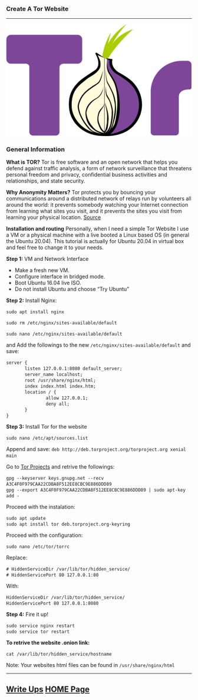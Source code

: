 ### Create A Tor Website

---

![Create A Tor Website](/images/writeups/tor.png)

### General Information

**What is TOR?**
Tor is free software and an open network that helps you defend against traffic analysis, a form of network surveillance that threatens personal freedom and privacy, confidential business activities and relationships, and state security.

**Why Anonymity Matters?**
Tor protects you by bouncing your communications around a distributed network of relays run by volunteers all around the world: it prevents somebody watching your Internet connection from learning what sites you visit, and it prevents the sites you visit from learning your physical location. [Source](https://www.torproject.org/)

**Installation and routing**
Personally, when I need a simple Tor Website I use a VM or a physical machine with a live booted a Linux based OS (in general the Ubuntu 20.04). This tutorial is actually for Ubuntu 20.04 in virtual box and feel free to change it to your needs.

**Step 1:** VM and Network Interface

- Make a fresh new VM.
- Configure interface in bridged mode.
- Boot Ubuntu 16.04 live ISO.
- Do not install Ubuntu and choose “Try Ubuntu”

**Step 2:** Install Nginx:

```
sudo apt install nginx
```

```
sudo rm /etc/nginx/sites-available/default
```

```
sudo nano /etc/nginx/sites-available/default
```

and Add the followings to the new `/etc/nginx/sites-available/default` and save:

```
server {
       listen 127.0.0.1:8080 default_server;
       server_name localhost;
       root /usr/share/nginx/html;
       index index.html index.htm;
       location / {
               allow 127.0.0.1;
               deny all;
       }
}
```

**Step 3:** Install Tor for the website
```
sudo nano /etc/apt/sources.list
```

Append and save: ```deb http://deb.torproject.org/torproject.org xenial main```

Go to [Tor Projects](https://www.torproject.org/docs/debian.html.en) and retrive the followings:

```
gpg --keyserver keys.gnupg.net --recv A3C4F0F979CAA22CDBA8F512EE8CBC9E886DDD89
gpg --export A3C4F0F979CAA22CDBA8F512EE8CBC9E886DDD89 | sudo apt-key add -
```

Proceed with the instalation:
```
sudo apt update
sudo apt install tor deb.torproject.org-keyring
```

Proceed with the configuration:

```
sudo nano /etc/tor/torrc
```

Replace:

```
# HiddenServiceDir /var/lib/tor/hidden_service/
# HiddenServicePort 80 127.0.0.1:80
```

With:

```
HiddenServiceDir /var/lib/tor/hidden_service/
HiddenServicePort 80 127.0.0.1:8080
```

**Step 4:** Fire it up!

```
sudo service nginx restart
sudo service tor restart
```

**To retrive the website .onion link:**

```
cat /var/lib/tor/hidden_service/hostname
```

Note: Your websites html files can be found in `/usr/share/nginx/html`


---
[Write Ups](/writeups/writeups_readme.md) [HOME Page](/README.md)
---
